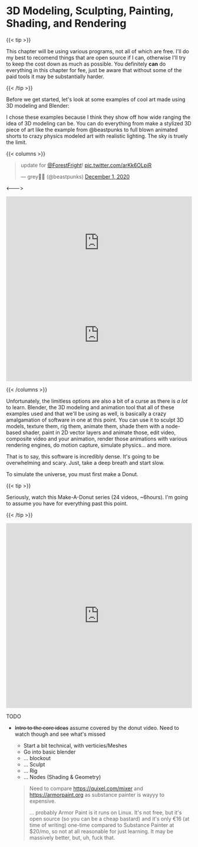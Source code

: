 # 3D Modeling, Sculpting, Painting, Shading, and Rendering

{{< tip >}}

This chapter will be using various programs, not all of which are free. I'll do my best to recomend things that are open source if I can, otherwise I'll try to keep the cost down as much as possible. You definitely **can** do everything in this chapter for fee, just be aware that without some of the paid tools it may be substantially harder.

{{< /tip >}}



Before we get started, let's look at some examples of cool art made using 3D modeling and Blender:

I chose these examples because I think they show off how wide ranging the idea of 3D modeling can be. You can do everything from make a stylized 3D piece of art like the example from @beastpunks to full blown animated shorts to crazy physics modeled art with realistic lighting. The sky is truely the limit.

{{< columns >}}

<blockquote class="twitter-tweet"><p lang="en" dir="ltr">update for <a href="https://twitter.com/ForestFright?ref_src=twsrc%5Etfw">@ForestFright</a>! <a href="https://t.co/arKk6OLpiR">pic.twitter.com/arKk6OLpiR</a></p>&mdash; grey🌿🐺 (@beastpunks) <a href="https://twitter.com/beastpunks/status/1333837379476606979?ref_src=twsrc%5Etfw">December 1, 2020</a></blockquote> <script async src="https://platform.twitter.com/widgets.js" charset="utf-8"></script>

<--->

<iframe width="100%" height="250" src="https://www.youtube.com/embed/WhWc3b3KhnY" frameborder="0" allow="accelerometer; autoplay; clipboard-write; encrypted-media; gyroscope; picture-in-picture" allowfullscreen></iframe>

<iframe width="100%" height="250" src="https://www.youtube.com/embed/nU6PF8vuEBk" frameborder="0" allow="accelerometer; autoplay; clipboard-write; encrypted-media; gyroscope; picture-in-picture" allowfullscreen></iframe>

{{< /columns >}}

Unfortunately, the limitless options are also a bit of a curse as there is *a lot* to learn. Blender, the 3D modeling and animation tool that all of these examples used and that we'll be using as well, is basically a crazy amalgamation of software in one at this point. You can use it to sculpt 3D models, texture them, rig them, animate them, shade them with a node-based shader, paint in 2D vector layers and animate those, edit video, composite video and your animation, render those animations with various rendering engines, do motion capture, simulate physics... and more.

That is to say, this software is incredibly dense. It's going to be overwhelming and scary. Just, take a deep breath and start slow.

To simulate the universe, you must first make a Donut.

{{< tip >}}

Seriously, watch this Make-A-Donut series (24 videos, ~6hours). I'm going to assume you have for everything past this point.

{{< /tip >}}

<iframe width="100%" height="500" src="https://www.youtube.com/embed/NyJWoyVx_XI?list=PLjEaoINr3zgEq0u2MzVgAaHEBt--xLB6U" frameborder="0" allow="accelerometer; autoplay; clipboard-write; encrypted-media; gyroscope; picture-in-picture" allowfullscreen></iframe>



TODO

* ~~Intro to the core ideas~~ assume covered by the donut video. Need to watch though and see what's missed

  * Start a bit technical, with verticies/Meshes
  * Go into basic blender
  * ... blockout
  * ... Sculpt
  * ... Rig
  * ... Nodes (Shading & Geometry)

  > Need to compare https://quixel.com/mixer and https://armorpaint.org as substance painter is wayyy to expensive.
  >
  > ... probably Armor Paint is it runs on Linux. It's not free, but it's open source (so you can be a cheap bastard) and it's only €16 (at time of writing) one-time compared to Substance Painter at $20/mo, so not at all reasonable for just learning. It may be massively better, but, uh, fuck that.